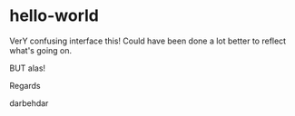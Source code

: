 # hello-world

VerY confusing interface this!
Could have been done a lot better to reflect what's going on.

BUT alas!

Regards

darbehdar
